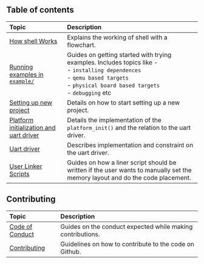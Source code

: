 <!--

Copyright 2022 Google LLC

Licensed under the Apache License, Version 2.0 (the "License");
you may not use this file except in compliance with the License.
You may obtain a copy of the License at

    https://www.apache.org/licenses/LICENSE-2.0

Unless required by applicable law or agreed to in writing, software
distributed under the License is distributed on an "AS IS" BASIS,
WITHOUT WARRANTIES OR CONDITIONS OF ANY KIND, either express or implied.
See the License for the specific language governing permissions and
limitations under the License.

-->

## Table of contents
| Topic| Description |
| :--- |:---        |
|[How shell Works](shell-working.md)|Explains the working of shell with a flowchart.|
|[Running examples in `example/`](00-setup-examples.md)|Guides on getting started with trying examples. Includes topics like - <br/> - `installing dependences`<br/> - `qemu based targets`<br/> - `physical board based targets`<br/> - `debugging` etc |
|[Setting up new project](01-setting-up-new-project.md)|Details on how to start setting up a new project.|
|[Platform initialization and uart driver](02-platform_init-and-uart-driver.md)|Details the implementation of the `platform_init()` and the relation to the uart driver.|
|[Uart driver](03-uart-driver.md)| Describes implementation and constraint on the uart driver.|
|[User Linker Scripts](04-user-linker-scripts.md)|Guides on how a liner script should be written if the user wants to manually set the memory layout and do the code placement.|
## Contributing

| Topic| Description |
| :--- |:----        |
| [Code of Conduct](code-of-conduct.md) |Guides on the conduct expected while making contributions. |
|[Contributing](contributing.md)|Guidelines on how to contribute to the code on Github.|
